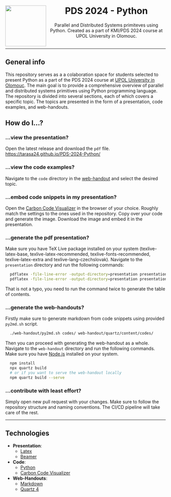 <center>
<img align="left" width="128px" src="https://i.imgur.com/gH2j4E7.png">
<h1>PDS 2024 - Python</h1>
Parallel and Distributed Systems primiteves using Python. Created as a part of KMI/PDS 2024 course at UPOL University in Olomouc.
</center>
</br>

---

## General info

This repository serves as a a colaboration space for students selected to present Python as a part of the PDS 2024 course at [UPOL University in Olomouc](https://www.inf.upol.cz/). The main goal is to provide a comprehensive overview of parallel and distributed systems primitives using Python programming language. The repository is divided into several sections, each of which covers a specific topic. The topics are presented in the form of a presentation, code examples, and web-handouts.

## How do I...?

### ...view the presentation?
Open the latest release and download the `pdf` file. https://tarasa24.github.io/PDS-2024-Python/

### ...view the code examples?
Navigate to the `code` directory in the [web-handout](https://tarasa24.github.io/PDS-2024-Python/) and select the desired topic.

### ...embed code snippets in my presentation?
Open the [Carbon Code Visualizer](https://carbon.now.sh/) in the browser of your choice. Roughly match the settings to the ones used in the repository. Copy over your code and generate the image. Download the image and embed it in the presentation.

### ...generate the pdf presentation?
Make sure you have TeX Live package installed on your system (texlive-latex-base, texlive-latex-recommended, texlive-fonts-recommended, texlive-latex-extra and texlive-lang-czechslovak). Navigate to the `presentation` directory and run the following commands:

```bash
  pdflatex -file-line-error -output-directory=presentation presentation/prezentace.tex
  pdflatex -file-line-error -output-directory=presentation presentation/prezentace.tex
```

That is not a typo, you need to run the command twice to generate the table of contents.

### ...generate the web-handouts?
Firstly make sure to generate markdown from code snippets using provided `py2md.sh` script. 
```bash
  ./web-handout/py2md.sh codes/ web-handout/quartz/content/codes/
```

Then you can proceed with generating the web-handout as a whole. Navigate to the `web-handout` directory and run the following commands. Make sure you have [Node.js](https://nodejs.org/en/) installed on your system.

```bash
  npm install
  npx quartz build
  # or if you want to serve the web-handout locally
  npm quartz build --serve
```

### ...contribute with least effort?
Simply open new pull request with your changes. Make sure to follow the repository structure and naming conventions. The CI/CD pipeline will take care of the rest.

---

## Technologies

- **Presentation**:
  - [Latex](https://www.latex-project.org/)
  - [Beamer](https://ctan.org/pkg/beamer?lang=en)
- **Code**:
  - [Python](https://www.python.org/)
  - [Carbon Code Visualizer](https://carbon.now.sh/)
- **Web-Handouts**:
  - [Markdown](https://www.markdownguide.org/)
  - [Quartz 4](https://quartz.jzhao.xyz/)